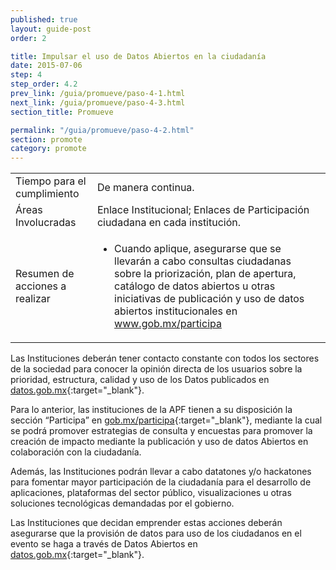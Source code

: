 ```yaml
---
published: true
layout: guide-post
order: 2

title: Impulsar el uso de Datos Abiertos en la ciudadanía
date: 2015-07-06
step: 4
step_order: 4.2
prev_link: /guia/promueve/paso-4-1.html
next_link: /guia/promueve/paso-4-3.html
section_title: Promueve

permalink: "/guia/promueve/paso-4-2.html"
section: promote
category: promote
---
```


<table>
  <tbody>
    <tr>
      <td>Tiempo para el cumplimiento</td>
      <td>De manera continua.</td>
    </tr>
    <tr>
      <td>Áreas Involucradas</td>
      <td>Enlace Institucional; Enlaces de Participación ciudadana en cada institución.</td>
    </tr>
    <tr>
      <td>Resumen de acciones a realizar</td>
      <td>
        <ul>
          <li>Cuando aplique, asegurarse que se llevarán a cabo consultas ciudadanas sobre la priorización, plan de apertura, catálogo de datos abiertos u otras iniciativas de publicación y uso de datos abiertos institucionales en <a href="http://www.gob.mx/participa" target="_blank">www.gob.mx/participa</a></li>
        </ul>
      </td>
    </tr>
  </tbody>
</table>

Las Instituciones deberán tener contacto constante con todos los sectores de la sociedad para conocer la opinión directa de los usuarios sobre la prioridad, estructura, calidad y uso de los Datos publicados en [datos.gob.mx](http://datos.gob.mx){:target="_blank"}.

Para lo anterior, las instituciones de la APF tienen a su disposición la sección “Participa” en [gob.mx/participa](http://gob.mx/participa){:target="_blank"}, mediante la cual se podrá promover estrategias de consulta y encuestas para promover la creación de impacto mediante la publicación y uso de datos Abiertos en colaboración con la ciudadanía. 

Además, las Instituciones podrán llevar a cabo datatones y/o hackatones para fomentar mayor participación de la ciudadanía para el desarrollo de aplicaciones, plataformas del sector público, visualizaciones u otras soluciones tecnológicas demandadas por el gobierno. 

Las Instituciones que decidan emprender estas acciones deberán asegurarse que la provisión de datos para uso de los ciudadanos en el evento se haga a través de Datos Abiertos en [datos.gob.mx](http://datos.gob.mx){:target="_blank"}.